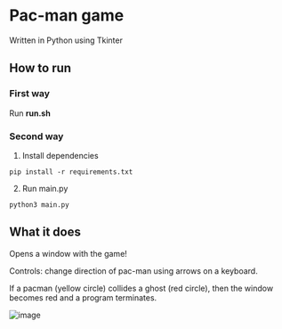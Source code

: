 # Pac-man game
Written in Python using Tkinter

## How to run
### First way
Run **run.sh**

### Second way
1. Install dependencies 
```shell
pip install -r requirements.txt
```

2. Run main.py
```shell
python3 main.py
```

## What it does
Opens a window with the game! 

Controls: change direction of pac-man using arrows on a keyboard.

If a pacman (yellow circle) collides a ghost (red circle), then the window becomes red and a program terminates.

![image](https://user-images.githubusercontent.com/88278502/234139337-b68e0052-3961-4882-9c46-d1e51d2251bf.png)
